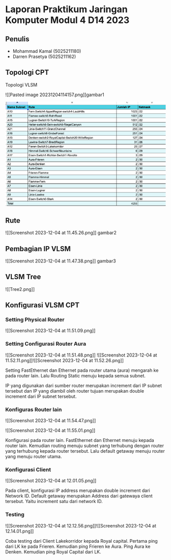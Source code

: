 



# Laporan Praktikum Jaringan Komputer Modul 4 D14 2023 

## Penulis

- Mohammad Kamal (5025211180)
- Darren Prasetya (5025211162)

## Topologi CPT 
Topologi VLSM


![[Pasted image 20231204114157.png]]gambar1

![alt text](images/aa.png)

## Rute 

![[Screenshot 2023-12-04 at 11.45.26.png]] gambar2

 



## Pembagian IP VLSM
 

![[Screenshot 2023-12-04 at 11.47.38.png]]
gambar3

## VLSM Tree

![[Tree2.png]]




## Konfigurasi VLSM CPT

### Setting Physical Router
![[Screenshot 2023-12-04 at 11.51.09.png]]

### Setting Configurasi Router Aura 
![[Screenshot 2023-12-04 at 11.51.48.png]]
![[Screenshot 2023-12-04 at 11.52.11.png]]![[Screenshot 2023-12-04 at 11.52.26.png]]

Setting FastEthernet dan Ethernet pada router utama (aura) mengarah ke pada router lain. 
Lalu Routing Static menuju kepada semua subnet.

IP yang digunakan  dari sumber router merupakan increment dari IP subnet tersebut dan IP yang diambil oleh router tujuan merupakan double increment dari IP subnet tersebut.


### Konfiguras Router lain
![[Screenshot 2023-12-04 at 11.54.47.png]]


![[Screenshot 2023-12-04 at 11.55.01.png]]

Konfigurasi pada router lain. FastEthernet dan Ethernet menuju kepada router lain. Kemudian routing menuju subnet yang terhubung dengan router yang terhubung kepada router tersebut. 
Lalu default getaway menuju router yang menuju router utama.



### Konfigurasi Client

![[Screenshot 2023-12-04 at 12.01.05.png]]

Pada client, konfigurasi IP address merupakan double increment dari Network ID. Default getaway merupakan Address dari gatewaya client tersebut. Yaitu increment satu dari network ID.



### Testing

![[Screenshot 2023-12-04 at 12.12.56.png]]![[Screenshot 2023-12-04 at 12.14.01.png]]

Coba testing dari Client Lakekorridor kepada Royal capital. Pertama ping dari LK ke pada Frieren. Kemudian ping Frieren ke Aura. Ping Aura ke Denken. Kemudian ping Royal Capital dari LK. 

